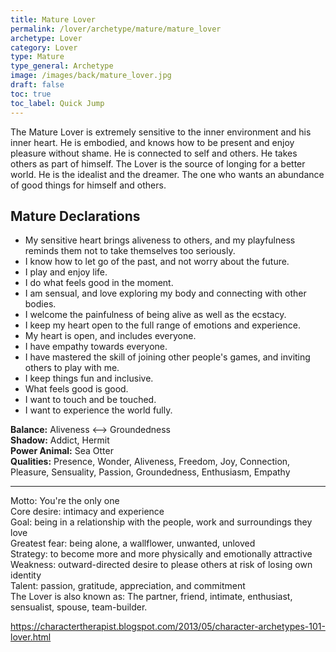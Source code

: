 ```yaml
---
title: Mature Lover
permalink: /lover/archetype/mature/mature_lover
archetype: Lover
category: Lover
type: Mature
type_general: Archetype
image: /images/back/mature_lover.jpg
draft: false
toc: true
toc_label: Quick Jump
---
```

 The Mature Lover is extremely sensitive to the inner environment and his inner heart. He is embodied, and knows how to be present and enjoy pleasure without shame. He is connected to self and others. He takes others as part of himself. The Lover is the source of longing for a better world. He is the idealist and the dreamer. The one who wants an abundance of good things for himself and others.    
  
  
## Mature Declarations  
- My sensitive heart brings aliveness to others, and my playfulness reminds them not to take themselves too seriously.   
- I know how to let go of the past, and not worry about the future.   
- I play and enjoy life.  
- I do what feels good in the moment.   
- I am sensual, and love exploring my body and connecting with other bodies.   
- I welcome the painfulness of being alive as well as the ecstacy.   
- I keep my heart open to the full range of emotions and experience.   
- My heart is open, and includes everyone.   
- I have empathy towards everyone.   
- I have mastered the skill of joining other people's games, and inviting others to play with me.   
- I keep things fun and inclusive.   
- What feels good is good.  
- I want to touch and be touched.   
- I want to experience the world fully.   
  
**Balance:** Aliveness <--> Groundedness  
**Shadow:** Addict, Hermit  
**Power Animal:** Sea Otter  
**Qualities:** Presence, Wonder, Aliveness, Freedom, Joy, Connection, Pleasure, Sensuality, Passion, Groundedness, Enthusiasm, Empathy  
  
---  
  
Motto: You're the only one  
Core desire: intimacy and experience  
Goal: being in a relationship with the people, work and surroundings they love  
Greatest fear: being alone, a wallflower, unwanted, unloved  
Strategy: to become more and more physically and emotionally attractive  
Weakness: outward-directed desire to please others at risk of losing own identity  
Talent: passion, gratitude, appreciation, and commitment  
The Lover is also known as: The partner, friend, intimate, enthusiast, sensualist, spouse, team-builder.  
  
https://charactertherapist.blogspot.com/2013/05/character-archetypes-101-lover.html  

